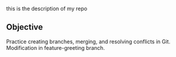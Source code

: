 this is the description of my repo
## Objective
Practice creating branches, merging, and resolving conflicts in Git.
Modification in feature-greeting branch.

